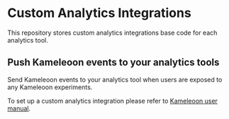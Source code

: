 # Custom Analytics Integrations
This repository stores custom analytics integrations base code for each analytics tool.

## Push Kameleoon events to your analytics tools
Send Kameleoon events to your analytics tool when users are exposed to any Kameleoon experiments.

To set up a custom analytics integration please refer to [Kameleoon user manual](https://help.kameleoon.com/integrate-kameleoon-with-any-third-party-analytics-solution/).
